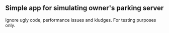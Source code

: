 ## Simple app for simulating owner's parking server
Ignore ugly code, performance issues and kludges.
For testing purposes only.
